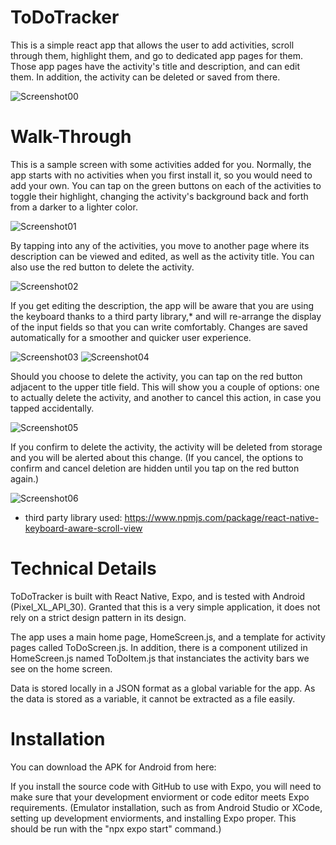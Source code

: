 # ToDoTracker
This is a simple react app that allows the user to add activities, scroll through them, highlight them, and go to dedicated app pages for them. Those app pages have the activity's title and description, and can edit them. In addition, the activity can be deleted or saved from there.

![Screenshot00](https://github.com/FernandoArjona/ToDoTracker/blob/master/readme-images/Screenshot00.png)

# Walk-Through
This is a sample screen with some activities added for you. Normally, the app starts with no activities when you first install it, so you would need to add your own. You can tap on the green buttons on each of the activities to toggle their highlight, changing the activity's background back and forth from a darker to a lighter color.

![Screenshot01](https://github.com/FernandoArjona/ToDoTracker/blob/master/readme-images/Screenshot01.png)

By tapping into any of the activities, you move to another page where its description can be viewed and edited, as well as the activity title. You can also use the red button to delete the activity.

![Screenshot02](https://github.com/FernandoArjona/ToDoTracker/blob/master/readme-images/Screenshot02.png)

If you get editing the description, the app will be aware that you are using the keyboard thanks to a third party library,* and will re-arrange the display of the input fields so that you can write comfortably. Changes are saved automatically for a smoother and quicker user experience.

![Screenshot03](https://github.com/FernandoArjona/ToDoTracker/blob/master/readme-images/Screenshot03.png)
![Screenshot04](https://github.com/FernandoArjona/ToDoTracker/blob/master/readme-images/Screenshot04.png)

Should you choose to delete the activity, you can tap on the red button adjacent to the upper title field. This will show you a couple of options: one to actually delete the activity, and another to cancel this action, in case you tapped accidentally.

![Screenshot05](https://github.com/FernandoArjona/ToDoTracker/blob/master/readme-images/Screenshot05.png)

If you confirm to delete the activity, the activity will be deleted from storage and you will be alerted about this change. (If you cancel, the options to confirm and cancel deletion are hidden until you tap on the red button again.)

![Screenshot06](https://github.com/FernandoArjona/ToDoTracker/blob/master/readme-images/Screenshot06.png)

* third party library used: https://www.npmjs.com/package/react-native-keyboard-aware-scroll-view

# Technical Details

ToDoTracker is built with React Native, Expo, and is tested with Android (Pixel_XL_API_30). Granted that this is a very simple application, it does not rely on a strict design pattern in its design.

The app uses a main home page, HomeScreen.js, and a template for activity pages called ToDoScreen.js. In addition, there is a component utilized in HomeScreen.js named ToDoItem.js that instanciates the activity bars we see on the home screen. 

Data is stored locally in a JSON format as a global variable for the app. As the data is stored as a variable, it cannot be extracted as a file easily.

# Installation
You can download the APK for Android from here:

If you install the source code with GitHub to use with Expo, you will need to make sure that your development enviorment or code editor meets Expo requirements. (Emulator installation, such as from Android Studio or XCode, setting up development enviorments, and installing Expo proper. This should be run with the "npx expo start" command.)
